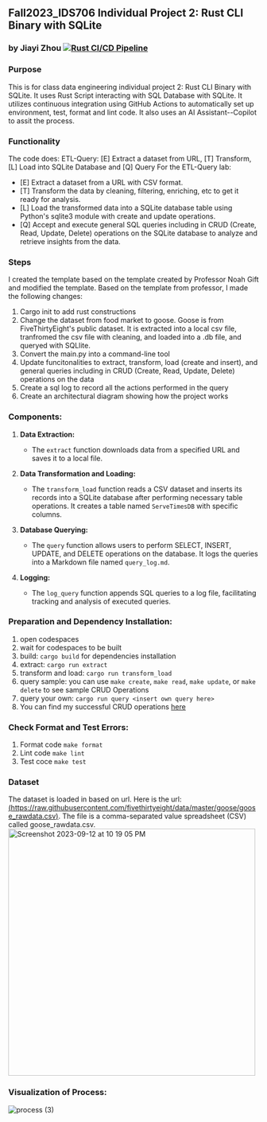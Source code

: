 ## Fall2023_IDS706 Individual Project 2: Rust CLI Binary with SQLite
### by Jiayi Zhou [![Rust CI/CD Pipeline](https://github.com/nogibjj/Fall2023_IDS706_IndividualProject2_JiayiZhou/actions/workflows/ci.yml/badge.svg)](https://github.com/nogibjj/Fall2023_IDS706_IndividualProject2_JiayiZhou/actions/workflows/ci.yml)
### Purpose
This is for class data engineering individual project 2: Rust CLI Binary with SQLite. It uses Rust Script interacting with SQL Database with SQLite. It utilizes continuous integration using GitHub Actions to automatically set up environment, test, format and lint code. It also uses an AI Assistant--Copilot to assit the process.

### Functionality
The code does: ETL-Query: [E] Extract a dataset from URL, [T] Transform, [L] Load into SQLite Database and [Q] Query For the ETL-Query lab:
  * [E] Extract a dataset from a URL with CSV format.
  * [T] Transform the data by cleaning, filtering, enriching, etc to get it ready for analysis.
  * [L] Load the transformed data into a SQLite database table using Python's sqlite3 module with create and update operations.
  * [Q] Accept and execute general SQL queries including in CRUD (Create, Read, Update, Delete) operations on the SQLite database to analyze and retrieve insights from the data.

### Steps
I created the template based on the template created by Professor Noah Gift and modified the template. Based on the template from professor, I made the following changes:
1. Cargo init to add rust constructions
2. Change the dataset from food market to goose. Goose is from FiveThirtyEight's public dataset. It is extracted into a local csv file, tranfromed the csv file with cleaning, and loaded into a .db file, and queryed with SQLlite.
3. Convert the main.py into a command-line tool
4. Update funcitonalities to extract, transform, load (create and insert), and general queries including in CRUD (Create, Read, Update, Delete) operations on the data
5. Create a sql log to record all the actions performed in the query
6. Create an architectural diagram showing how the project works

### Components:

1. **Data Extraction:**
   - The `extract` function downloads data from a specified URL and saves it to a local file.

2. **Data Transformation and Loading:**
   - The `transform_load` function reads a CSV dataset and inserts its records into a SQLite database after performing necessary table operations. It creates a table named `ServeTimesDB` with specific columns.

3. **Database Querying:**
   - The `query` function allows users to perform SELECT, INSERT, UPDATE, and DELETE operations on the database. It logs the queries into a Markdown file named `query_log.md`.

4. **Logging:**
   - The `log_query` function appends SQL queries to a log file, facilitating tracking and analysis of executed queries.

### Preparation and Dependency Installation: 
1. open codespaces 
2. wait for codespaces to be built 
3. build: `cargo build` for dependencies installation
4. extract: `cargo run extract`
5. transform and load: `cargo run transform_load`
6. query sample: you can use `make create`, `make read`, `make update`, or `make delete` to see sample CRUD Operations
7. query your own: `cargo run query <insert own query here>`
8. You can find my successful CRUD operations [here](https://github.com/nogibjj/Jeremy_Tan_IDS706_Week8_Individual/blob/main/query_log.md)

### Check Format and Test Errors: 
1. Format code `make format`
2. Lint code `make lint`
3. Test coce `make test`

### Dataset
The dataset is loaded in based on url.  Here is the url: [(https://raw.githubusercontent.com/fivethirtyeight/data/master/goose/goose_rawdata.csv)](https://raw.githubusercontent.com/fivethirtyeight/data/master/goose/goose_rawdata.csv). The file is a comma-separated value spreadsheet (CSV) called goose_rawdata.csv.  
<img width="497" alt="Screenshot 2023-09-12 at 10 19 05 PM" src="https://github.com/nogibjj/Fall2023_IDS706_MiniProject3_JiayiZhou/assets/143651921/ca45cc76-2d2e-4d26-a2b5-6bff9dcaf0ee">

### Visualization of Process:
![process (3)](https://github.com/nogibjj/Fall2023_IDS706_MiniProject5_JiayiZhou/assets/143651921/f0480b87-bc09-49f4-9d9a-4f483343284c)
